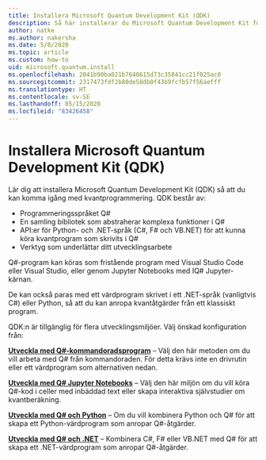 ```yaml
---
title: Installera Microsoft Quantum Development Kit (QDK)
description: Så här installerar du Microsoft Quantum Development Kit för olika miljöer.
author: natke
ms.author: nakersha
ms.date: 5/8/2020
ms.topic: article
ms.custom: how-to
uid: microsoft.quantum.install
ms.openlocfilehash: 2041b90ba021b7640615d73c35841cc21f025ac0
ms.sourcegitcommit: 2317473fdf2b80de58db0f43b9fcfb57f56aefff
ms.translationtype: HT
ms.contentlocale: sv-SE
ms.lasthandoff: 05/15/2020
ms.locfileid: "83426458"
---
```

# <a name="install-the-microsoft-quantum-development-kit-qdk"></a>Installera Microsoft Quantum Development Kit (QDK)

Lär dig att installera Microsoft Quantum Development Kit (QDK) så att du kan komma igång med kvantprogrammering. QDK består av:

- Programmeringsspråket Q#
- En samling bibliotek som abstraherar komplexa funktioner i Q#
- API:er för Python- och .NET-språk (C#, F# och VB.NET) för att kunna köra kvantprogram som skrivits i Q#
- Verktyg som underlättar ditt utvecklingsarbete

Q#-program kan köras som fristående program med Visual Studio Code eller Visual Studio, eller genom Jupyter Notebooks med IQ# Jupyter-kärnan.

De kan också paras med ett värdprogram skrivet i ett .NET-språk (vanligtvis C#) eller Python, så att du kan anropa kvantåtgärder från ett klassiskt program.

QDK:n är tillgänglig för flera utvecklingsmiljöer. Välj önskad konfiguration från:

[**Utveckla med Q#-kommandoradsprogram**](xref:microsoft.quantum.install.standalone) – Välj den här metoden om du vill arbeta med Q# från kommandoraden. För detta krävs inte en drivrutin eller ett värdprogram som alternativen nedan.

[**Utveckla med Q# Jupyter Notebooks**](xref:microsoft.quantum.install.jupyter) – Välj den här miljön om du vill köra Q#-kod i celler med inbäddad text eller skapa interaktiva självstudier om kvantberäkning. 

[**Utveckla med Q# och Python**](xref:microsoft.quantum.install.python) – Om du vill kombinera Python och Q# för att skapa ett Python-värdprogram som anropar Q#-åtgärder.

[**Utveckla med Q# och .NET**](xref:microsoft.quantum.install.cs) – Kombinera C#, F# eller VB.NET med Q# för att skapa ett .NET-värdprogram som anropar Q#-åtgärder.

